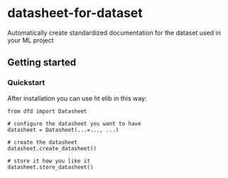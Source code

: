 # datasheet-for-dataset
Automatically create standardized documentation for the dataset used in your ML project

## Getting started

### Quickstart

After installation you can use ht elib in this way:
```
from dfd import Datasheet

# configure the datasheet you want to have
datasheet = Datasheet(...=..., ...)

# create the datasheet
datasheet.create_datasheet()

# store it how you like it
datasheet.store_datasheet()
```
